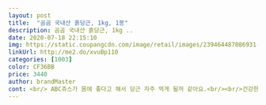 ```yaml
---
layout: post 
title:  "곰곰 국내산 흙당근, 1kg, 1봉" 
description: 곰곰 국내산 흙당근, 1kg ..
date: 2020-07-18 22:15:10 
img: https://static.coupangcdn.com/image/retail/images/239464487086931-958fe38a-fd22-4070-88ee-c2940e203934.jpg 
linkUrl: http://me2.do/xvuBp110 
categories: [1003] 
color: CF36BB 
price: 3440 
author: brandMaster 
cont: <br/> ABC쥬스가 몸에 좋다고 해서 당근 자주 먹게 될꺼 같아요.<br/><br/>건강한 간식으로 먹기 좋아요.<br/><br/>깨끗하게 세척하고 카레 만들어 먹었네요 ㅎㅎㅎ<br/>껍질채 먹어야 좋다고 해서 흐르는 물에 식초 넣고 씻었어요.<br/><br/>당근 양도 많아서 내일 아침에 당근주스 만들어 먹으려구요<br/>당근이 매우 신선하고 큽니다! 흙당근이라 그런지 더 싱싱한 것 같아요!<br/>당근이 크고 안에도 단단해서 여러번 먹을 수 있어요.<br/><br/>생으로 먹어도 씹을 수록 은은하게 단맛이 나서<br/>소세지 넣고 볶아 먹어도 아삭아삭 식감이 살아 있어요.<br/><br/>식감도 아삭아삭하고 단맛이 많이나서 주스 만들어 먹기 좋을 것 같아요!<br/>씻으니 당근향이 은은하게 납니다.<br/><br/>오늘 메뉴는 감자채볶음에 당근넣어서 요리할거구요, 내일은 김밥입니다<br/>요즘 곰곰꺼에 반했잖아여 우선 상품이 너무 좋습니다! 정말 단단하고 싱싱합니다.<br/> 물렁한것없이 컬러도 정말 주황하구요! 갓 케어낸 흙냄새에 딱 봐도 싱싱해보이더라구요! 뿌리도 없이 깨끗하구 향도 너무 강하지 않고 은은해서 생으로 먹기에도 좋더라구요!<br/>원래 신랑은 당근을 질색팔색을 하며 먹지를 않는 편이에요.<br/>  밥상에 당근을 올리기만 해도 밥상파업이라며 아주 난리를 치는데, 곰곰 당근은 한번 먹여봤더니.<br/>.<br/> 이건 묘하게도 단맛이 난다며 잘 먹네요(신기할 따름).<br/> 그래서 요즘엔 이걸 디른 요리들에 곁가지로 섞어 먹일 방법도 많이 구상하는 중이에요.<br/> 다른 당근으로 할땐 안되던건데 말이죠(에휴... <br/>35살 애를 키웁니다 ㅠㅠㅠㅠ)<br/>자르는데 밀도가 높아서 오 칼질 하는데 놀랐어요.<br/><br/> 
---
```

 